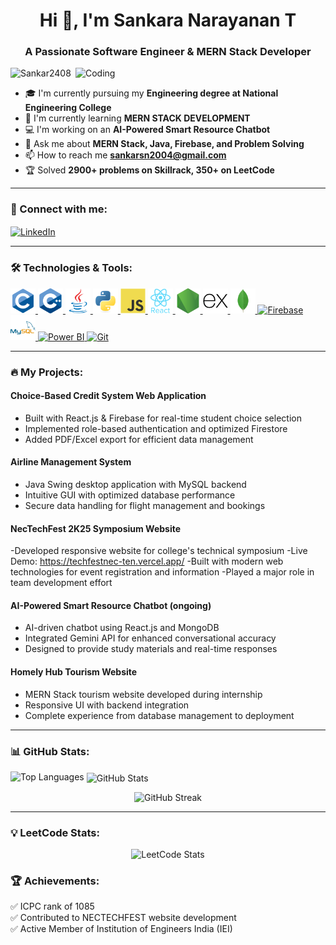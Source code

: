 <h1 align="center">Hi 👋, I'm Sankara Narayanan T</h1>
<h3 align="center">A Passionate Software Engineer & MERN Stack Developer</h3>

<img align="right" alt="Coding" width="400" src="https://cdn.dribbble.com/users/1162077/screenshots/3848914/programmer.gif">

<p align="left"> <img src="https://komarev.com/ghpvc/?username=Sankar2408&label=Profile%20views&color=0e75b6&style=flat" alt="Sankar2408" /> </p>

- 🎓 I'm currently pursuing my **Engineering degree at National Engineering College**
- 🌱 I'm currently learning **MERN STACK DEVELOPMENT**
- 💻 I'm working on an **AI-Powered Smart Resource Chatbot**
- 💬 Ask me about **MERN Stack, Java, Firebase, and Problem Solving**
- 📫 How to reach me **sankarsn2004@gmail.com**
- 🏆 Solved **2900+ problems on Skillrack, 350+ on LeetCode**

---

<h3 align="left">🚀 Connect with me:</h3>
<p align="left">
<a href="https://www.linkedin.com/in/sankara-narayanan-81b4a4256/?utm_source=share&utm_campaign=share_via&utm_content=profile&utm_medium=android_app" target="blank"><img align="center" src="https://raw.githubusercontent.com/rahuldkjain/github-profile-readme-generator/master/src/images/icons/Social/linked-in-alt.svg" alt="LinkedIn" height="30" width="40" /></a>
</p>

---

<h3 align="left">🛠️ Technologies & Tools:</h3>
<p align="left">
  <a href="https://www.cprogramming.com/" target="_blank" rel="noreferrer">
    <img src="https://raw.githubusercontent.com/devicons/devicon/master/icons/c/c-original.svg" alt="C" width="40" height="40"/>
  </a>
  <a href="https://www.w3schools.com/cpp/" target="_blank" rel="noreferrer">
    <img src="https://raw.githubusercontent.com/devicons/devicon/master/icons/cplusplus/cplusplus-original.svg" alt="C++" width="40" height="40"/>
  </a>
  <a href="https://www.java.com" target="_blank" rel="noreferrer">
    <img src="https://raw.githubusercontent.com/devicons/devicon/master/icons/java/java-original.svg" alt="Java" width="40" height="40"/>
  </a>
  <a href="https://www.python.org" target="_blank" rel="noreferrer">
    <img src="https://raw.githubusercontent.com/devicons/devicon/master/icons/python/python-original.svg" alt="Python" width="40" height="40"/>
  </a>
  <a href="https://developer.mozilla.org/en-US/docs/Web/JavaScript" target="_blank" rel="noreferrer">
    <img src="https://raw.githubusercontent.com/devicons/devicon/master/icons/javascript/javascript-original.svg" alt="JavaScript" width="40" height="40"/>
  </a>
  <a href="https://reactjs.org/" target="_blank" rel="noreferrer">
    <img src="https://raw.githubusercontent.com/devicons/devicon/master/icons/react/react-original-wordmark.svg" alt="React.js" width="40" height="40"/>
  </a>
  <a href="https://nodejs.org/" target="_blank" rel="noreferrer">
    <img src="https://raw.githubusercontent.com/devicons/devicon/master/icons/nodejs/nodejs-original.svg" alt="Node.js" width="40" height="40"/>
  </a>
  <a href="https://expressjs.com/" target="_blank" rel="noreferrer">
    <img src="https://raw.githubusercontent.com/devicons/devicon/master/icons/express/express-original.svg" alt="Express.js" width="40" height="40"/>
  </a>
  <a href="https://www.mongodb.com/" target="_blank" rel="noreferrer">
    <img src="https://raw.githubusercontent.com/devicons/devicon/master/icons/mongodb/mongodb-original.svg" alt="MongoDB" width="40" height="40"/>
  </a>
  <a href="https://firebase.google.com/" target="_blank" rel="noreferrer">
    <img src="https://www.vectorlogo.zone/logos/firebase/firebase-icon.svg" alt="Firebase" width="40" height="40"/>
  </a>
  <a href="https://www.mysql.com/" target="_blank" rel="noreferrer">
    <img src="https://raw.githubusercontent.com/devicons/devicon/master/icons/mysql/mysql-original-wordmark.svg" alt="MySQL" width="40" height="40"/>
  </a>
  <a href="https://powerbi.microsoft.com/" target="_blank" rel="noreferrer">
    <img src="https://upload.wikimedia.org/wikipedia/commons/c/cf/New_Power_BI_Logo.svg" alt="Power BI" width="40" height="40"/>
  </a>
  <a href="https://git-scm.com/" target="_blank" rel="noreferrer">
    <img src="https://www.vectorlogo.zone/logos/git-scm/git-scm-icon.svg" alt="Git" width="40" height="40"/>
  </a>
</p>

---

<h3 align="left">🔥 My Projects:</h3>

#### Choice-Based Credit System Web Application
- Built with React.js & Firebase for real-time student choice selection
- Implemented role-based authentication and optimized Firestore
- Added PDF/Excel export for efficient data management

#### Airline Management System
- Java Swing desktop application with MySQL backend
- Intuitive GUI with optimized database performance
- Secure data handling for flight management and bookings

#### NecTechFest 2K25 Symposium Website

-Developed responsive website for college's technical symposium
-Live Demo: https://techfestnec-ten.vercel.app/
-Built with modern web technologies for event registration and information
-Played a major role in team development effort


#### AI-Powered Smart Resource Chatbot (ongoing)
- AI-driven chatbot using React.js and MongoDB
- Integrated Gemini API for enhanced conversational accuracy
- Designed to provide study materials and real-time responses

#### Homely Hub Tourism Website
- MERN Stack tourism website developed during internship
- Responsive UI with backend integration
- Complete experience from database management to deployment

---

<h3 align="left">📊 GitHub Stats:</h3>
<p>
  <img align="left" src="https://github-readme-stats.vercel.app/api/top-langs?username=Sankar2408&show_icons=true&locale=en&layout=compact" alt="Top Languages" />
</p>

<p>&nbsp;<img align="center" src="https://github-readme-stats.vercel.app/api?username=Sankar2408&show_icons=true&locale=en" alt="GitHub Stats" /></p>

<p align="center">
  <img src="https://github-readme-streak-stats.herokuapp.com?user=Sankar2408&theme=radical&hide_border=true&date_format=M%20j%5B%2C%20Y%5D" alt="GitHub Streak" />
</p>

---
<h3 align="left">💡 LeetCode Stats:</h3>
<p align="center">
  <img src="https://leetcard.jacoblin.cool/sankar_sn24" alt="LeetCode Stats" />
</p>


<h3 align="left">🏆 Achievements:</h3>
<p align="left">
  ✅ ICPC rank of 1085<br>
  ✅ Contributed to NECTECHFEST website development<br>
  ✅ Active Member of Institution of Engineers India (IEI)<br>
</p>
